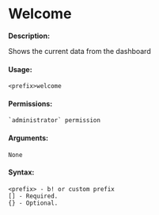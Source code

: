 # Welcome

**Description:**

Shows the current data from the dashboard

#### Usage:

```
<prefix>welcome
```

#### Permissions:

```
`administrator` permission
```

#### Arguments:

```
None
```

#### Syntax:

```
<prefix> - b! or custom prefix
[] - Required.
{} - Optional.
```
